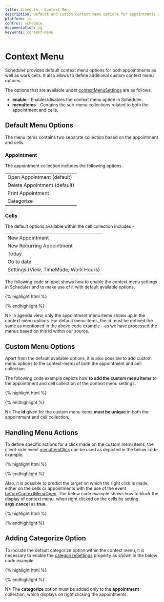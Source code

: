 ```yaml
---
title: Schedule - Context Menu	
description: Default and Custom context menu options for appointments and cells in Scheduler
platform: js
control: schedule
documentation: ug
keywords: context-menu
---
```

# Context Menu

Scheduler provides default context menu options for both appointments as well as work cells. It also allows to define additional custom context menu options.

The options that are available under [contextMenuSettings](/api/js/ejschedule#members:contextmenusettings) are as follows,

* **enable** - Enables/disables the context menu option in Scheduler.
* **menuItems** - Contains the sub-menu collections related to both the appointment and cells.

## Default Menu Options


The menu items contains two separate collection based on the appointment and cells. 

### Appointment

The appointment collection includes the following options. 

<table>
<tr>
<td>
Open Appointment (default)</td></tr>
<tr>
<td>
Delete Appointment (default)</td></tr>
<tr>
<td>
Print Appointment</td></tr>
<tr>
<td>
Categorize</td></tr>
</table>

### Cells

The default options available within the cell collection includes - 

<table>
<tr>
<td>
New Appointment</td></tr>
<tr>
<td>
New Recurring Appointment</td></tr>
<tr>
<td>
Today</td></tr>
<tr>
<td>
Go to date</td></tr>
<tr>
<td>
Settings (View, TimeMode, Work Hours) </td></tr>
</table>

The following code snippet shows how to enable the context menu settings in Scheduler and to make use of it with default available options. 

{% highlight html %}

<!--Container for ejScheduler widget-->
<div id="Schedule1"></div>

<script type="text/javascript">
$(function() {
    $("#Schedule1").ejSchedule({
        currentDate: new Date(2015, 11, 2),
        contextMenuSettings: {
            enable: true,
            menuItems: {
                appointment: [{
                    id: "open",
                    text: "Open Appointment"
                }, {
                    id: "delete",
                    text: "Delete Appointment"
                }],
                cells: [{
                    id: "new",
                    text: "New Appointment"
                }, {
                    id: "recurrence",
                    text: "New Recurring Appointment"
                }, {
                    id: "today",
                    text: "Today"
                }, {
                    id: "gotodate",
                    text: "Go to date"
                }, {
                    id: "settings",
                    text: "Settings"
                }, {
                    id: "view",
                    text: "View",
                    parentId: "settings"
                }, {
                    id: "timemode",
                    text: "TimeMode",
                    parentId: "settings"
                }, {
                    id: "view_Day",
                    text: "Day",
                    parentId: "view"
                }, {
                    id: "view_Week",
                    text: "Week",
                    parentId: "view"
                }, {
                    id: "view_Workweek",
                    text: "Workweek",
                    parentId: "view"
                }, {
                    id: "view_Month",
                    text: "Month",
                    parentId: "view"
                }, {
                    id: "timemode_Hour12",
                    text: "12 Hours",
                    parentId: "timemode"
                }, {
                    id: "timemode_Hour24",
                    text: "24 Hours",
                    parentId: "timemode"
                }, {
                    id: "workhours",
                    text: "Work Hours",
                    parentId: "settings"
                }]
            }
        },
        appointmentSettings: {
            dataSource: [{
                Id: 100,
                Subject: "Research on Sky Miracles",
                StartTime: new Date(2015, 11, 2, 9, 00),
                EndTime: new Date(2015, 11, 2, 10, 30)
            }]
        }
    });
});
</script>

{% endhighlight %}

N> In agenda view, only the appointment menu items shows up in the context menu options. For default menu items, the id must be defined the same as mentioned in the above code example – as we have processed the menus based on this id within our source.

## Custom Menu Options

Apart from the default available options, it is also possible to add custom menu options to the context-menu of both the appointment and cell collection.

The following code example depicts how **to add the custom menu items** to the appointment and cell collection of the context menu settings.

{% highlight html %}

<!--Container for ejScheduler widget-->
<div id="Schedule1"></div>

<script type="text/javascript">
$(function() {
    $("#Schedule1").ejSchedule({
        currentDate: new Date(2015, 11, 2),
        contextMenuSettings: {
            enable: true,
            menuItems: {
                appointment: [{
                    id: "open",
                    text: "Open Appointment"
                }, {
                    id: "delete",
                    text: "Delete Appointment"
                } {
                    id: "option1",
                    text: "User Option 1"
                }],
                cells: [{
                    id: "celloption1",
                    text: "Custom Option 1"
                }]
            }
        },
        appointmentSettings: {
            dataSource: [{
                Id: 100,
                Subject: "Research on Sky Miracles",
                StartTime: new Date(2015, 11, 2, 9, 00),
                EndTime: new Date(2015, 11, 2, 10, 30)
            }]
        }
    });
});
</script>

{% endhighlight %}

N> The **id** given for the custom menu items **must be unique** in both the appointment and cell collection. 

## Handling Menu Actions

To define specific actions for a click made on the custom menu items, the client-side event [menuItemClick](/api/js/ejschedule#events:menuitemclick) can be used as depicted in the below code example.

{% highlight html %}

<!--Container for ejScheduler widget-->
<div id="Schedule1"></div>

<script type="text/javascript">
$(function() {
    $("#Schedule1").ejSchedule({
        currentDate: new Date(2015, 11, 2),
        contextMenuSettings: {
            enable: true,
            menuItems: {
                appointment: [{
                    id: "open",
                    text: "Open Appointment"
                }, {
                    id: "delete",
                    text: "Delete Appointment"
                }, {
                    id: "option1",
                    text: "User Option 1"
                }]
            }
        },
        appointmentSettings: {
            dataSource: [{
                Id: 100,
                Subject: "Research on Sky Miracles",
                StartTime: new Date(2015, 11, 2, 9, 00),
                EndTime: new Date(2015, 11, 2, 10, 30)
            }]
        },
        menuItemClick: function(args) {
            //args.events contains information of the clicked menu item.
            if (args.events.ID == "option1")
                alert("Custom menu clicked");
        }
    });
});
</script>

{% endhighlight %}


Also, it is possible to predict the target on which the right click is made, either on the cells or appointments with the use of the event [beforeContextMenuOpen](/api/js/ejschedule#events:beforecontextmenuopen). The below code example shows how to block the display of context menu, when right clicked on the cells by setting **args.cancel** as **true**.

{% highlight html %}

<!--Container for ejScheduler widget-->
<div id="Schedule1"></div>

<script type="text/javascript">
$(function() {
    $("#Schedule1").ejSchedule({
        currentDate: new Date(2015, 11, 2),
        contextMenuSettings: {
            enable: true,
            menuItems: {
                appointment: [{
                    id: "open",
                    text: "Open Appointment"
                }, {
                    id: "delete",
                    text: "Delete Appointment"
                }, {
                    id: "option1",
                    text: "User Option 1"
                }]
            }
        },
        appointmentSettings: {
            dataSource: [{
                Id: 100,
                Subject: "Research on Sky Miracles",
                StartTime: new Date(2015, 11, 2, 9, 00),
                EndTime: new Date(2015, 11, 2, 10, 30)
            }]
        },
        beforeContextMenuOpen: function(args) {
            //args.events.target – target information to depict either cell/appointment
            if ($(args.events.target).hasClass("e-workcells") || $(args.events.target).hasClass("e-monthcells"))
                args.cancel = true;
        }
    });
});
</script>

{% endhighlight %}

## Adding Categorize Option

To include the default categorize option within the context menu, it is necessary to enable the [categorizeSettings](/api/js/ejschedule#members:categorizesettings) property as shown in the below code example.

{% highlight html %}

<!--Container for ejScheduler widget-->
<div id="Schedule1"></div>

<script type="text/javascript">
$(function() {
    $("#Schedule1").ejSchedule({
        currentDate: new Date(2015, 11, 2),
        contextMenuSettings: {
            enable: true,
            menuItems: {
                appointment: [{
                    id: "open",
                    text: "Open Appointment"
                }, {
                    id: "delete",
                    text: "Delete Appointment"
                }, {
                    id: "categorize",
                    text: "Categorize"
                }],
            }
        },
        categorizeSettings: {
            enable: true
        },
        appointmentSettings: {
            dataSource: [{
                Id: 100,
                Subject: "Research on Sky Miracles",
                StartTime: new Date(2015, 11, 2, 9, 00),
                EndTime: new Date(2015, 11, 2, 10, 30)
            }]
        }
    });
});
</script>

{% endhighlight %}

N> The **categorize** option must be added only to the **appointment** collection, which displays on right clicking the appointments.

